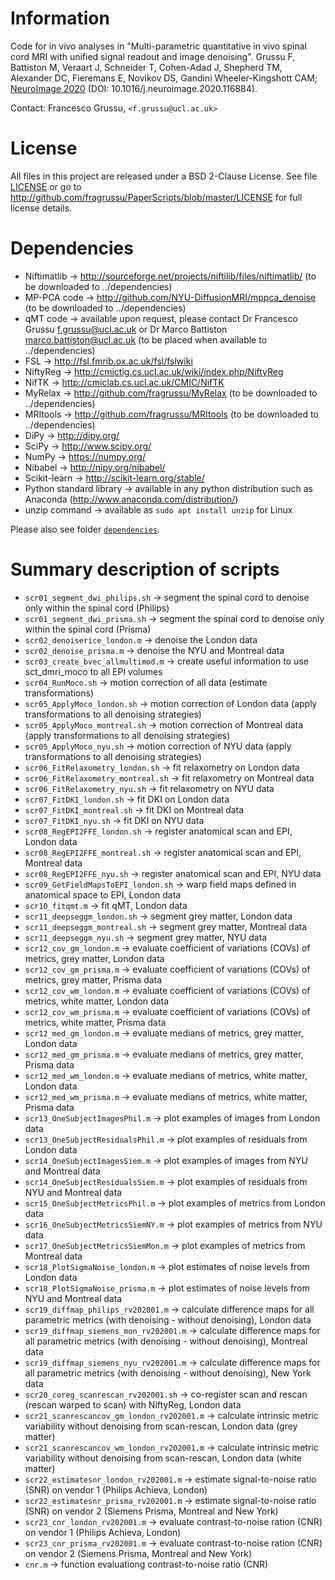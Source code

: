 # Information
Code for in vivo analyses in "Multi-parametric quantitative in vivo spinal cord MRI with unified signal readout and image denoising". Grussu F, Battiston M, Veraart J, Schneider T, Cohen-Adad J, Shepherd TM, Alexander DC, Fieremans E, Novikov DS, Gandini Wheeler-Kingshott CAM; [NeuroImage 2020](http://doi.org/10.1016/j.neuroimage.2020.116884) (DOI: 10.1016/j.neuroimage.2020.116884).


Contact: Francesco Grussu, `<f.grussu@ucl.ac.uk>`


# License
All files in this project are released under a BSD 2-Clause License.
See file [LICENSE](http://github.com/fragrussu/PaperScripts/blob/master/LICENSE) or go to http://github.com/fragrussu/PaperScripts/blob/master/LICENSE for full license details.


# Dependencies

* Niftimatlib                -> http://sourceforge.net/projects/niftilib/files/niftimatlib/ (to be downloaded to ../dependencies)
* MP-PCA code                -> http://github.com/NYU-DiffusionMRI/mppca_denoise (to be downloaded to ../dependencies)
* qMT code                   -> available upon request, please contact Dr Francesco Grussu <f.grussu@ucl.ac.uk> or Dr Marco Battiston <marco.battiston@ucl.ac.uk> (to be placed when available to ../dependencies)
* FSL                        -> http://fsl.fmrib.ox.ac.uk/fsl/fslwiki
* NiftyReg                   -> http://cmictig.cs.ucl.ac.uk/wiki/index.php/NiftyReg
* NifTK                      -> http://cmiclab.cs.ucl.ac.uk/CMIC/NifTK
* MyRelax                    -> http://github.com/fragrussu/MyRelax (to be downloaded to ../dependencies)
* MRItools                   -> http://github.com/fragrussu/MRItools (to be downloaded to ../dependencies)
* DiPy                       -> http://dipy.org/
* SciPy                      -> http://www.scipy.org/
* NumPy                      -> https://numpy.org/
* Nibabel                    -> http://nipy.org/nibabel/
* Scikit-learn               -> http://scikit-learn.org/stable/
* Python standard library    -> available in any python distribution such as Anaconda (http://www.anaconda.com/distribution/)
* unzip command              -> available as `sudo apt install unzip` for Linux

Please also see folder [`dependencies`](https://github.com/fragrussu/PaperScripts/blob/master/sc_unireadout/dependencies/README.md).


# Summary description of scripts

* `scr01_segment_dwi_philips.sh`                  ->  segment the spinal cord to denoise only within the spinal cord (Philips)
* `scr01_segment_dwi_prisma.sh`                   ->  segment the spinal cord to denoise only within the spinal cord (Prisma)
* `scr02_denoiserice_london.m`                    ->  denoise the London data
* `scr02_denoise_prisma.m`                        ->  denoise the NYU and Montreal data
* `scr03_create_bvec_allmultimod.m`               ->  create useful information to use sct_dmri_moco to all EPI volumes
* `scr04_RunMoco.sh`                              ->  motion correction of all data (estimate transformations)
* `scr05_ApplyMoco_london.sh`                     ->  motion correction of London data (apply transformations to all denoising strategies)
* `scr05_ApplyMoco_montreal.sh`                   ->  motion correction of Montreal data (apply transformations to all denoising strategies)
* `scr05_ApplyMoco_nyu.sh`                        ->  motion correction of NYU data (apply transformations to all denoising strategies)
* `scr06_FitRelaxometry_london.sh`                ->  fit relaxometry on London data
* `scr06_FitRelaxometry_montreal.sh`              ->  fit relaxometry on Montreal data
* `scr06_FitRelaxometry_nyu.sh`                   ->  fit relaxometry on NYU data
* `scr07_FitDKI_london.sh`                        ->  fit DKI on London data
* `scr07_FitDKI_montreal.sh`                      ->  fit DKI on Montreal data
* `scr07_FitDKI_nyu.sh`                           ->  fit DKI on NYU data
* `scr08_RegEPI2FFE_london.sh`                    ->  register anatomical scan and EPI, London data
* `scr08_RegEPI2FFE_montreal.sh`                  ->  register anatomical scan and EPI, Montreal data
* `scr08_RegEPI2FFE_nyu.sh`                       ->  register anatomical scan and EPI, NYU data
* `scr09_GetFieldMapsToEPI_london.sh`             ->  warp field maps defined in anatomical space to EPI, London data
* `scr10_fitqmt.m`                                ->  fit qMT, London data
* `scr11_deepseggm_london.sh`                     ->  segment grey matter, London data
* `scr11_deepseggm_montreal.sh`                   ->  segment grey matter, Montreal data
* `scr11_deepseggm_nyu.sh`                        ->  segment grey matter, NYU data
* `scr12_cov_gm_london.m`                         ->  evaluate coefficient of variations (COVs) of metrics, grey matter, London data
* `scr12_cov_gm_prisma.m`                         ->  evaluate coefficient of variations (COVs) of metrics, grey matter, Prisma data
* `scr12_cov_wm_london.m`                         ->  evaluate coefficient of variations (COVs) of metrics, white matter, London data
* `scr12_cov_wm_prisma.m`                         ->  evaluate coefficient of variations (COVs) of metrics, white matter, Prisma data
* `scr12_med_gm_london.m`                         ->  evaluate medians of metrics, grey matter, London data
* `scr12_med_gm_prisma.m`                         ->  evaluate medians of metrics, grey matter, Prisma data
* `scr12_med_wm_london.m`                         ->  evaluate medians of metrics, white matter, London data
* `scr12_med_wm_prisma.m`                         ->  evaluate medians of metrics, white matter, Prisma data
* `scr13_OneSubjectImagesPhil.m`                  ->  plot examples of images from London data
* `scr13_OneSubjectResidualsPhil.m`               ->  plot examples of residuals from London data
* `scr14_OneSubjectImagesSiem.m`                  ->  plot examples of images from NYU and Montreal data
* `scr14_OneSubjectResidualsSiem.m`               ->  plot examples of residuals from NYU and Montreal data
* `scr15_OneSubjectMetricsPhil.m`                 ->  plot examples of metrics from London data
* `scr16_OneSubjectMetricsSiemNY.m`               ->  plot examples of metrics from NYU data
* `scr17_OneSubjectMetricsSiemMon.m`              ->  plot examples of metrics from Montreal data
* `scr18_PlotSigmaNoise_london.m`                 ->  plot estimates of noise levels from London data
* `scr18_PlotSigmaNoise_prisma.m`                 ->  plot estimates of noise levels from NYU and Montreal data
* `scr19_diffmap_philips_rv202001.m`              ->  calculate difference maps for all parametric metrics (with denoising - without denoising), London data
* `scr19_diffmap_siemens_mon_rv202001.m`          ->  calculate difference maps for all parametric metrics (with denoising - without denoising), Montreal data
* `scr19_diffmap_siemens_nyu_rv202001.m`          ->  calculate difference maps for all parametric metrics (with denoising - without denoising), New York data
* `scr20_coreg_scanrescan_rv202001.sh`            ->  co-register scan and rescan (rescan warped to scan) with NiftyReg, London data
* `scr21_scanrescancov_gm_london_rv202001.m`      ->  calculate intrinsic metric variability without denoising from scan-rescan, London data (grey matter) 
* `scr21_scanrescancov_wm_london_rv202001.m`      ->  calculate intrinsic metric variability without denoising from scan-rescan, London data (white matter) 
* `scr22_estimatesnr_london_rv202001.m`           ->  estimate signal-to-noise ratio (SNR) on vendor 1 (Philips Achieva, London)
* `scr22_estimatesnr_prisma_rv202001.m`           ->  estimate signal-to-noise ratio (SNR) on vendor 2 (Siemens Prisma, Montreal and New York)
* `scr23_cnr_london_rv202001.m`                   ->  evaluate contrast-to-noise ration (CNR) on vendor 1 (Philips Achieva, London)
* `scr23_cnr_prisma_rv202001.m`                   ->  evaluate contrast-to-noise ration (CNR) on vendor 2 (Siemens Prisma, Montreal and New York)
* `cnr.m`                                         ->  function evaluationg contrast-to-noise ratio (CNR)

